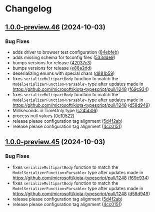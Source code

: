 # Changelog

## [1.0.0-preview.46](https://github.com/microsoft/kiota-typescript/compare/@microsoft/kiota-serialization-multipart@1.0.0-preview.45...@microsoft/kiota-serialization-multipart@1.0.0-preview.46) (2024-10-03)


### Bug Fixes

* adds driver to browser test configuration ([84ebfeb](https://github.com/microsoft/kiota-typescript/commit/84ebfeb529715e7a23ce7b51d110644f01c618cd))
* adds missing schema for tsconfig files ([533dde9](https://github.com/microsoft/kiota-typescript/commit/533dde963627ae8431e497f9995d93f3a688f356))
* bumps versions for release ([42037c3](https://github.com/microsoft/kiota-typescript/commit/42037c33553fa596641a0415e3b25a4292bf2f76))
* bumps versions for release ([e88a2dd](https://github.com/microsoft/kiota-typescript/commit/e88a2dd4c1ebcd27f654da28ce93c8a0c032fc43))
* deserializing enums with special chars ([d881b59](https://github.com/microsoft/kiota-typescript/commit/d881b596d9b01f016e0e5825de02e41ccea5b32a))
* fixes `serializeMultipartBody` function to match the `ModelSerializerFunction<Parsable>` type after updates made in https://github.com/microsoft/kiota-typescript/pull/1248 ([f69c934](https://github.com/microsoft/kiota-typescript/commit/f69c934c229f7742265938da7457aaea7eb4c896))
* fixes `serializeMultipartBody` function to match the `ModelSerializerFunction<Parsable>` type after updates made in https://github.com/microsoft/kiota-typescript/pull/1248 ([d58d949](https://github.com/microsoft/kiota-typescript/commit/d58d949ccd7b92cfcee0ce190bbf0678e0a5321e))
* Milliseconds in TimeOnly type ([c245b06](https://github.com/microsoft/kiota-typescript/commit/c245b06c974b5547ca67ffa3d23adadb3e93df50))
* process null values ([0e10522](https://github.com/microsoft/kiota-typescript/commit/0e10522e8e847b491fd84c002a66f0d8f22ca257))
* release please configuration tag alignment ([5d4f2ab](https://github.com/microsoft/kiota-typescript/commit/5d4f2ab4ca8fa8bb64969ad4ac564f95ac78ace9))
* release please configuration tag alignment ([4cc0151](https://github.com/microsoft/kiota-typescript/commit/4cc01512235d6d06b9d668216f8cc608deb2d94b))

## [1.0.0-preview.45](https://github.com/microsoft/kiota-typescript/compare/@microsoft/kiota-serialization-multipart@1.0.0-preview.44...@microsoft/kiota-serialization-multipart@1.0.0-preview.45) (2024-10-03)


### Bug Fixes

* fixes `serializeMultipartBody` function to match the `ModelSerializerFunction<Parsable>` type after updates made in https://github.com/microsoft/kiota-typescript/pull/1248 ([f69c934](https://github.com/microsoft/kiota-typescript/commit/f69c934c229f7742265938da7457aaea7eb4c896))
* fixes `serializeMultipartBody` function to match the `ModelSerializerFunction<Parsable>` type after updates made in https://github.com/microsoft/kiota-typescript/pull/1248 ([d58d949](https://github.com/microsoft/kiota-typescript/commit/d58d949ccd7b92cfcee0ce190bbf0678e0a5321e))
* release please configuration tag alignment ([5d4f2ab](https://github.com/microsoft/kiota-typescript/commit/5d4f2ab4ca8fa8bb64969ad4ac564f95ac78ace9))
* release please configuration tag alignment ([4cc0151](https://github.com/microsoft/kiota-typescript/commit/4cc01512235d6d06b9d668216f8cc608deb2d94b))
